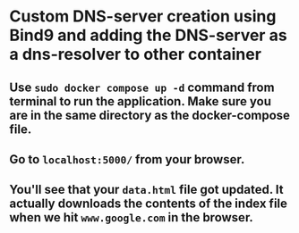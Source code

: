 # Custom DNS-server creation using Bind9 and adding the DNS-server as a dns-resolver to other container

## Use `sudo docker compose up -d` command from terminal to run the application. Make sure you are in the same directory as the docker-compose file.
## Go to `localhost:5000/` from your browser. 
## You'll see that your `data.html` file got updated. It actually downloads the contents of the index file when we hit `www.google.com` in the browser. 